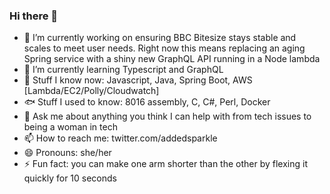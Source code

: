 ### Hi there 👋

- 🔭 I’m currently working on ensuring BBC Bitesize stays stable and scales to meet user needs. Right now this means replacing an aging Spring service with a shiny new GraphQL API running in a Node lambda
- 🌱 I’m currently learning Typescript and GraphQL
- 🧠 Stuff I know now: Javascript, Java, Spring Boot, AWS [Lambda/EC2/Polly/Cloudwatch]
- 🐟 Stuff I used to know: 8016 assembly, C, C#, Perl, Docker
- 💬 Ask me about anything you think I can help with from tech issues to being a woman in tech
- 📫 How to reach me: twitter.com/addedsparkle
- 😄 Pronouns: she/her
- ⚡ Fun fact: you can make one arm shorter than the other by flexing it quickly for 10 seconds

